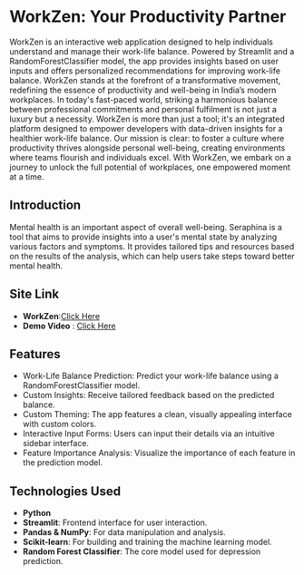 
# WorkZen: Your Productivity Partner

WorkZen is an interactive web application designed to help individuals understand and manage their work-life balance. Powered by Streamlit and a RandomForestClassifier model, the app provides insights based on user inputs and offers personalized recommendations for improving work-life balance. WorkZen stands at the forefront of a transformative movement, redefining the essence of productivity and well-being in India’s modern workplaces. In today's fast-paced world, striking a harmonious balance between professional commitments and personal fulfilment is not just a luxury but a necessity. WorkZen is more than just a tool; it's an integrated platform designed to empower developers  with data-driven insights for a healthier work-life balance. Our mission is clear: to foster a culture where productivity thrives alongside personal well-being, creating environments where teams flourish and individuals excel. With WorkZen, we embark on a journey to unlock the full potential of workplaces, one empowered moment at a time.


## Introduction

Mental health is an important aspect of overall well-being. Seraphina is a tool that aims to provide insights into a user's mental state by analyzing various factors and symptoms. It provides tailored tips and resources based on the results of the analysis, which can help users take steps toward better mental health.

## Site Link
- **WorkZen**:[Click Here](https://workzendevshouse-gf9k45uspbov3nj2z7m3tr.streamlit.app/)
- **Demo Video** : [Click Here](https://drive.google.com/file/d/1KK4_nZ0GnpJhZm7OHaTYiRVq8s_mf2X8/view?usp=sharing)

## Features

- Work-Life Balance Prediction: Predict your work-life balance using a RandomForestClassifier model.
- Custom Insights: Receive tailored feedback based on the predicted balance.
- Custom Theming: The app features a clean, visually appealing interface with custom colors.
- Interactive Input Forms: Users can input their details via an intuitive sidebar interface.
- Feature Importance Analysis: Visualize the importance of each feature in the prediction model.

## Technologies Used

- **Python**
- **Streamlit**: Frontend interface for user interaction.
- **Pandas & NumPy**: For data manipulation and analysis.
- **Scikit-learn**: For building and training the machine learning model.
- **Random Forest Classifier**: The core model used for depression prediction.


